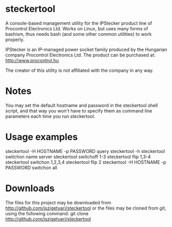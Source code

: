 steckertool
===========

A console-based management utility for the IPStecker product line of Procontrol Electronics Ltd.
Works on Linux, but uses many forms of bashism, thus needs bash (and some other common utilities) to work properly.

IPStecker is an IP-managed power socket family produced by the Hungarian company Procontrol Electronics Ltd.
The product can be purchased at: http://www.procontrol.hu

The creator of this utility is not affiliated with the company in any way.

Notes
=====

You may set the default hostname and password in the steckertool shell script, and that way you won't have to specify
them as command line parameters each time you run steckertool.

Usage examples
==============

steckertool -H HOSTNAME -p PASSWORD query
steckertool -h
steckertool switchon name server
steckertool switchoff 1-3
steckertool flip 1,3-4
steckertool switchon 1,2,3,4
steckertool flip 2
steckertool -H HOSTNAME -p PASSWORD switchon all

Downloads
=========

The files for this project may be downloaded from http://github.com/jszigetvari/steckertool or the files may be
cloned from git, using the following command:
git clone http://github.com/jszigetvari/steckertool

